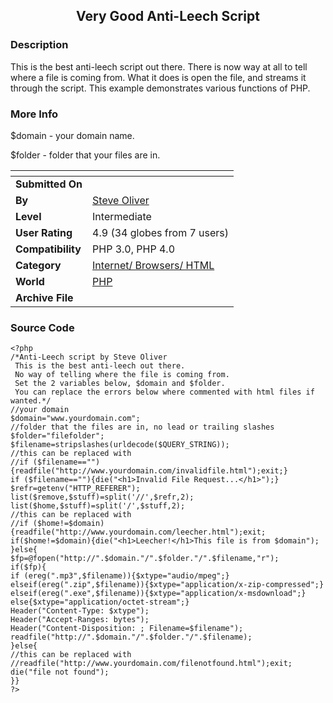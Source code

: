 ﻿<div align="center">

## Very Good Anti\-Leech Script


</div>

### Description

This is the best anti-leech script out there. There is now way at all to tell where a file is coming from. What it does is open the file, and streams it through the script. This example demonstrates various functions of PHP.
 
### More Info
 
$domain - your domain name.

$folder - folder that your files are in.


<span>             |<span>
---                |---
**Submitted On**   |
**By**             |[Steve Oliver](https://github.com/Planet-Source-Code/PSCIndex/blob/master/ByAuthor/steve-oliver.md)
**Level**          |Intermediate
**User Rating**    |4.9 (34 globes from 7 users)
**Compatibility**  |PHP 3\.0, PHP 4\.0
**Category**       |[Internet/ Browsers/ HTML](https://github.com/Planet-Source-Code/PSCIndex/blob/master/ByCategory/internet-browsers-html__8-9.md)
**World**          |[PHP](https://github.com/Planet-Source-Code/PSCIndex/blob/master/ByWorld/php.md)
**Archive File**   |[](https://github.com/Planet-Source-Code/steve-oliver-very-good-anti-leech-script__8-286/archive/master.zip)





### Source Code

```
<?php
/*Anti-Leech script by Steve Oliver
 This is the best anti-leech out there.
 No way of telling where the file is coming from.
 Set the 2 variables below, $domain and $folder.
 You can replace the errors below where commented with html files if wanted.*/
//your domain
$domain="www.yourdomain.com";
//folder that the files are in, no lead or trailing slashes
$folder="filefolder";
$filename=stripslashes(urldecode($QUERY_STRING));
//this can be replaced with
//if ($filename==""){readfile("http://www.yourdomain.com/invalidfile.html");exit;}
if ($filename==""){die("<h1>Invalid File Request...</h1>");}
$refr=getenv("HTTP_REFERER");
list($remove,$stuff)=split('//',$refr,2);
list($home,$stuff)=split('/',$stuff,2);
//this can be replaced with
//if ($home!=$domain){readfile("http://www.yourdomain.com/leecher.html");exit;
if($home!=$domain){die("<h1>Leecher!</h1>This file is from $domain");
}else{
$fp=@fopen("http://".$domain."/".$folder."/".$filename,"r");
if($fp){
if (ereg(".mp3",$filename)){$xtype="audio/mpeg";}
elseif(ereg(".zip",$filename)){$xtype="application/x-zip-compressed";}
elseif(ereg(".exe",$filename)){$xtype="application/x-msdownload";}
else{$xtype="application/octet-stream";}
Header("Content-Type: $xtype");
Header("Accept-Ranges: bytes");
Header("Content-Disposition: ; Filename=$filename");
readfile("http://".$domain."/".$folder."/".$filename);
}else{
//this can be replaced with
//readfile("http://www.yourdomain.com/filenotfound.html");exit;
die("file not found");
}}
?>
```

